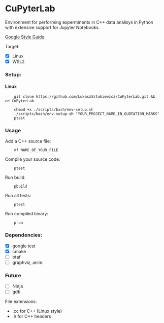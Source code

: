 # CuPyterLab
Environment for performing experminents in C++  data analisys in Python with extensive support for Jupyter Notebooks.

[Google Style Guide](https://google.github.io/styleguide/cppguide.html)

Target: 
 - [x] Linux
 - [x] WSL2

### Setup: 
#### Linux
```
    git clone https://github.com/LukaszSztukiewicz/CuPyterLab.git && cd CuPyterLab
```

```
    chmod +x ./scripts/bash/env-setup.sh 
    ./scripts/bash/env-setup.sh "YOUR_PROJECT_NAME_IN_QUOTATION_MARKS"
    ptest
```
### Usage
Add a C++ source file: 
```
    mf NAME_OF_YOUR_FILE
```
Compile your source code: 
```
    ptest
```
Run build: 
```
    pbuild
```
Run all tests: 
```
    ptest
```
Run compiled binary: 
```
    prun
```
### Dependencies:
 - [x] google test
 - [x] cmake
 - [ ] btaf
 - [ ] graphviz, anim

### Future
 - [ ] Ninja
 - [ ] gdb

File extensions:
 - .cc for C++ (Linux style)
 - .h for C++ headers
